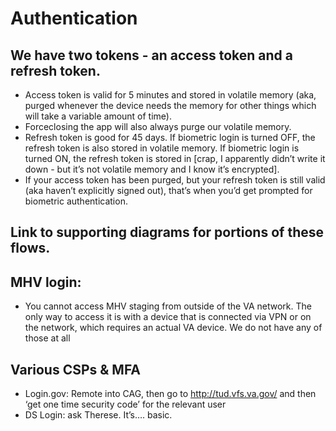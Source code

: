 # Authentication

## We have two tokens - an access token and a refresh token.

* Access token is valid for 5 minutes and stored in volatile memory (aka, purged whenever the device needs the memory for other things which will take a variable amount of time).
* Forceclosing the app will also always purge our volatile memory.
* Refresh token is good for 45 days. If biometric login is turned OFF, the refresh token is also stored in volatile memory. If biometric login is turned ON, the refresh token is stored in [crap, I apparently didn’t write it down - but it’s not volatile memory and I know it’s encrypted].
* If your access token has been purged, but your refresh token is still valid (aka haven’t explicitly signed out), that’s when you’d get prompted for biometric authentication.

## Link to supporting diagrams for portions of these flows.

## MHV login:
* You cannot access MHV staging from outside of the VA network. The only way to access it is with a device that is connected via VPN or on the network, which requires an actual VA device. We do not have any of those at all

## Various CSPs & MFA

* Login.gov: Remote into CAG, then go to http://tud.vfs.va.gov/ and then ‘get one time security code’ for the relevant user
* DS Login: ask Therese. It’s…. basic.
